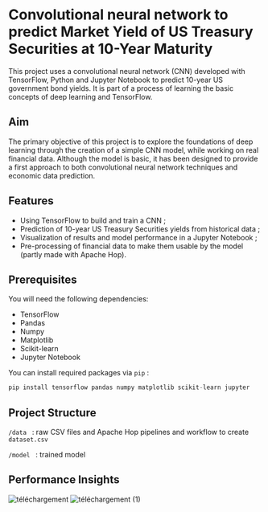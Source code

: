 # Convolutional neural network to predict Market Yield of US Treasury Securities at 10-Year Maturity
This project uses a convolutional neural network (CNN) developed with TensorFlow, Python and Jupyter Notebook to predict 10-year US government bond yields. It is part of a process of learning the basic concepts of deep learning and TensorFlow.

## Aim
The primary objective of this project is to explore the foundations of deep learning through the creation of a simple CNN model, while working on real financial data. Although the model is basic, it has been designed to provide a first approach to both convolutional neural network techniques and economic data prediction.

## Features
- Using TensorFlow to build and train a CNN ;
- Prediction of 10-year US Treasury Securities yields from historical data ;
- Visualization of results and model performance in a Jupyter Notebook ;
- Pre-processing of financial data to make them usable by the model (partly made with Apache Hop).

## Prerequisites
You will need the following dependencies:
- TensorFlow
- Pandas
- Numpy
- Matplotlib
- Scikit-learn
- Jupyter Notebook

You can install required packages via `pip` : 
```python 
pip install tensorflow pandas numpy matplotlib scikit-learn jupyter
```
## Project Structure
`/data ` : raw CSV files and Apache Hop pipelines and workflow to create `dataset.csv`

`/model ` : trained model

## Performance Insights
![téléchargement](https://github.com/user-attachments/assets/51140e68-70d0-488a-bca3-ff6f10250095)
![téléchargement (1)](https://github.com/user-attachments/assets/d9e8834c-6ed3-4009-8a39-f43b29cddd59)
